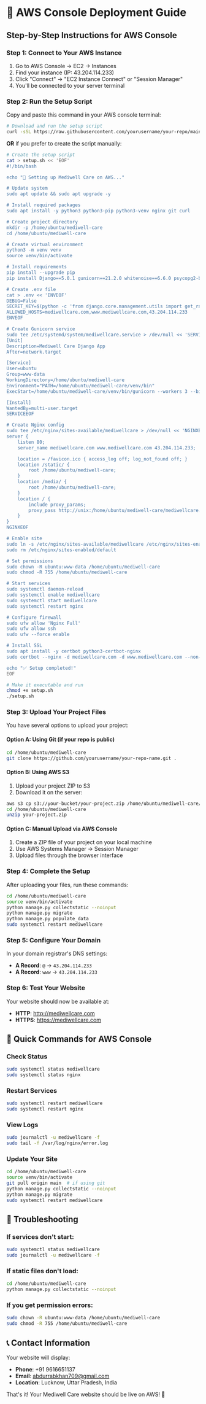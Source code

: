 # 🚀 AWS Console Deployment Guide

## Step-by-Step Instructions for AWS Console

### Step 1: Connect to Your AWS Instance
1. Go to AWS Console → EC2 → Instances
2. Find your instance (IP: 43.204.114.233)
3. Click "Connect" → "EC2 Instance Connect" or "Session Manager"
4. You'll be connected to your server terminal

### Step 2: Run the Setup Script
Copy and paste this command in your AWS console terminal:

```bash
# Download and run the setup script
curl -sSL https://raw.githubusercontent.com/yourusername/your-repo/main/aws-console-setup.sh | bash
```

**OR** if you prefer to create the script manually:

```bash
# Create the setup script
cat > setup.sh << 'EOF'
#!/bin/bash

echo "🚀 Setting up Mediwell Care on AWS..."

# Update system
sudo apt update && sudo apt upgrade -y

# Install required packages
sudo apt install -y python3 python3-pip python3-venv nginx git curl

# Create project directory
mkdir -p /home/ubuntu/mediwell-care
cd /home/ubuntu/mediwell-care

# Create virtual environment
python3 -m venv venv
source venv/bin/activate

# Install requirements
pip install --upgrade pip
pip install Django==5.0.1 gunicorn==21.2.0 whitenoise==6.6.0 psycopg2-binary==2.9.9 django-allauth==0.57.0 Pillow==10.1.0 django-crispy-forms==2.1 crispy-tailwind==0.5.0 django-environ==0.11.2

# Create .env file
cat > .env << 'ENVEOF'
DEBUG=False
SECRET_KEY=$(python -c 'from django.core.management.utils import get_random_secret_key; print(get_random_secret_key())')
ALLOWED_HOSTS=mediwellcare.com,www.mediwellcare.com,43.204.114.233
ENVEOF

# Create Gunicorn service
sudo tee /etc/systemd/system/mediwellcare.service > /dev/null << 'SERVICEEOF'
[Unit]
Description=Mediwell Care Django App
After=network.target

[Service]
User=ubuntu
Group=www-data
WorkingDirectory=/home/ubuntu/mediwell-care
Environment="PATH=/home/ubuntu/mediwell-care/venv/bin"
ExecStart=/home/ubuntu/mediwell-care/venv/bin/gunicorn --workers 3 --bind unix:/home/ubuntu/mediwell-care/mediwellcare.sock mediwell_care.wsgi:application

[Install]
WantedBy=multi-user.target
SERVICEEOF

# Create Nginx config
sudo tee /etc/nginx/sites-available/mediwellcare > /dev/null << 'NGINXEOF'
server {
    listen 80;
    server_name mediwellcare.com www.mediwellcare.com 43.204.114.233;

    location = /favicon.ico { access_log off; log_not_found off; }
    location /static/ {
        root /home/ubuntu/mediwell-care;
    }
    location /media/ {
        root /home/ubuntu/mediwell-care;
    }
    location / {
        include proxy_params;
        proxy_pass http://unix:/home/ubuntu/mediwell-care/mediwellcare.sock;
    }
}
NGINXEOF

# Enable site
sudo ln -s /etc/nginx/sites-available/mediwellcare /etc/nginx/sites-enabled/
sudo rm /etc/nginx/sites-enabled/default

# Set permissions
sudo chown -R ubuntu:www-data /home/ubuntu/mediwell-care
sudo chmod -R 755 /home/ubuntu/mediwell-care

# Start services
sudo systemctl daemon-reload
sudo systemctl enable mediwellcare
sudo systemctl start mediwellcare
sudo systemctl restart nginx

# Configure firewall
sudo ufw allow 'Nginx Full'
sudo ufw allow ssh
sudo ufw --force enable

# Install SSL
sudo apt install -y certbot python3-certbot-nginx
sudo certbot --nginx -d mediwellcare.com -d www.mediwellcare.com --non-interactive --agree-tos --email abdurrabkhan709@gmail.com

echo "✅ Setup completed!"
EOF

# Make it executable and run
chmod +x setup.sh
./setup.sh
```

### Step 3: Upload Your Project Files

You have several options to upload your project:

#### Option A: Using Git (if your repo is public)
```bash
cd /home/ubuntu/mediwell-care
git clone https://github.com/yourusername/your-repo-name.git .
```

#### Option B: Using AWS S3
1. Upload your project ZIP to S3
2. Download it on the server:
```bash
aws s3 cp s3://your-bucket/your-project.zip /home/ubuntu/mediwell-care/
cd /home/ubuntu/mediwell-care
unzip your-project.zip
```

#### Option C: Manual Upload via AWS Console
1. Create a ZIP file of your project on your local machine
2. Use AWS Systems Manager → Session Manager
3. Upload files through the browser interface

### Step 4: Complete the Setup

After uploading your files, run these commands:

```bash
cd /home/ubuntu/mediwell-care
source venv/bin/activate
python manage.py collectstatic --noinput
python manage.py migrate
python manage.py populate_data
sudo systemctl restart mediwellcare
```

### Step 5: Configure Your Domain

In your domain registrar's DNS settings:
- **A Record**: `@` → `43.204.114.233`
- **A Record**: `www` → `43.204.114.233`

### Step 6: Test Your Website

Your website should now be available at:
- **HTTP**: http://mediwellcare.com
- **HTTPS**: https://mediwellcare.com

## 🔧 Quick Commands for AWS Console

### Check Status
```bash
sudo systemctl status mediwellcare
sudo systemctl status nginx
```

### Restart Services
```bash
sudo systemctl restart mediwellcare
sudo systemctl restart nginx
```

### View Logs
```bash
sudo journalctl -u mediwellcare -f
sudo tail -f /var/log/nginx/error.log
```

### Update Your Site
```bash
cd /home/ubuntu/mediwell-care
source venv/bin/activate
git pull origin main  # if using git
python manage.py collectstatic --noinput
python manage.py migrate
sudo systemctl restart mediwellcare
```

## 🚨 Troubleshooting

### If services don't start:
```bash
sudo systemctl status mediwellcare
sudo journalctl -u mediwellcare -f
```

### If static files don't load:
```bash
cd /home/ubuntu/mediwell-care
python manage.py collectstatic --noinput
```

### If you get permission errors:
```bash
sudo chown -R ubuntu:www-data /home/ubuntu/mediwell-care
sudo chmod -R 755 /home/ubuntu/mediwell-care
```

## 📞 Contact Information
Your website will display:
- **Phone**: +91 9616651137
- **Email**: abdurrabkhan709@gmail.com
- **Location**: Lucknow, Uttar Pradesh, India

That's it! Your Mediwell Care website should be live on AWS! 🎉
